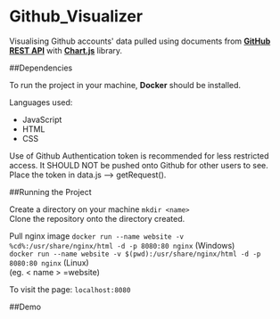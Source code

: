 # Github_Visualizer

Visualising Github accounts' data pulled using documents from **[GitHub REST API](https://docs.github.com/en/rest)** with **[Chart.js](https://www.chartjs.org/)** library.

##Dependencies

To run the project in your machine,  **Docker** should be installed. 

Languages used:
* JavaScript
* HTML
* CSS

Use of Github Authentication token is recommended for less restricted access. It SHOULD NOT be pushed onto Github for other users to see. 
Place the token in data.js --> getRequest().  

##Running the Project

Create a directory on your machine
```mkdir <name>```\
Clone the repository onto the directory created.

Pull nginx image
```docker run --name website -v %cd%:/usr/share/nginx/html -d -p 8080:80 nginx``` (Windows)\
```docker run --name website -v $(pwd):/usr/share/nginx/html -d -p 8080:80 nginx``` (Linux)\
(eg. < name > =website)

To visit the page: ```localhost:8080```

##Demo
  
